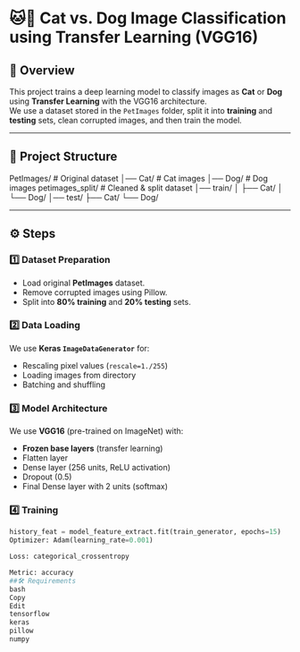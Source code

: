 # 🐱🐶 Cat vs. Dog Image Classification using Transfer Learning (VGG16)

## 📌 Overview
This project trains a deep learning model to classify images as **Cat** or **Dog** using **Transfer Learning** with the VGG16 architecture.  
We use a dataset stored in the `PetImages` folder, split it into **training** and **testing** sets, clean corrupted images, and then train the model.

---

## 📂 Project Structure
PetImages/ # Original dataset
│── Cat/ # Cat images
│── Dog/ # Dog images
petimages_split/ # Cleaned & split dataset
│── train/
│ ├── Cat/
│ └── Dog/
│── test/
├── Cat/
└── Dog/

---

## ⚙️ Steps

### 1️⃣ Dataset Preparation
- Load original **PetImages** dataset.
- Remove corrupted images using Pillow.
- Split into **80% training** and **20% testing** sets.

### 2️⃣ Data Loading
We use **Keras `ImageDataGenerator`** for:
- Rescaling pixel values (`rescale=1./255`)
- Loading images from directory
- Batching and shuffling

### 3️⃣ Model Architecture
We use **VGG16** (pre-trained on ImageNet) with:
- **Frozen base layers** (transfer learning)
- Flatten layer
- Dense layer (256 units, ReLU activation)
- Dropout (0.5)
- Final Dense layer with 2 units (softmax)

### 4️⃣ Training
```python
history_feat = model_feature_extract.fit(train_generator, epochs=15)
Optimizer: Adam(learning_rate=0.001)

Loss: categorical_crossentropy

Metric: accuracy
##🛠 Requirements
bash
Copy
Edit
tensorflow
keras
pillow
numpy

